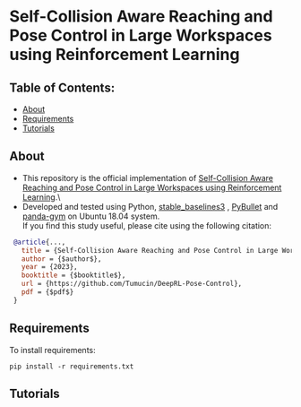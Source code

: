 # Self-Collision Aware Reaching and Pose Control in Large Workspaces using Reinforcement Learning

## Table of Contents: 
- [About](#about)
- [Requirements](#requirements)
- [Tutorials](#tutorials) 
## About
- This repository is the official implementation of [Self-Collision Aware Reaching and Pose Control in Large Workspaces using Reinforcement Learning](https://github.com/Tumucin/DeepRL-Pose-Control).\
- Developed and tested using Python, [stable_baselines3](https://github.com/DLR-RM/stable-baselines3) , [PyBullet](https://github.com/bulletphysics/bullet3) and [panda-gym](https://github.com/qgallouedec/panda-gym) on Ubuntu 18.04 system.\
If you find this study useful, please cite using the following citation:

```bibtex
 @article{...,
   title = {Self-Collision Aware Reaching and Pose Control in Large Workspaces using Reinforcement Learning},
   author = {$author$},
   year = {2023},
   booktitle = {$booktitle$},
   url = {https://github.com/Tumucin/DeepRL-Pose-Control},
   pdf = {$pdf$}
 }
```


## Requirements

To install requirements:

```setup
pip install -r requirements.txt
```
## Tutorials
